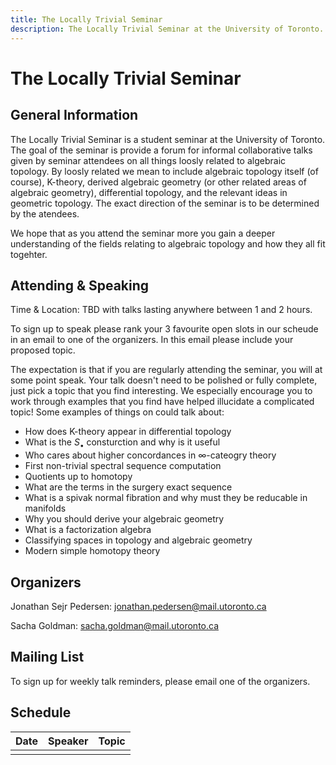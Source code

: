 ```yaml
---
title: The Locally Trivial Seminar
description: The Locally Trivial Seminar at the University of Toronto.
---
```


# The Locally Trivial Seminar #

## General Information ##

The Locally Trivial Seminar is a student seminar at the University of Toronto. The goal of the seminar is provide a forum for informal collaborative talks given by seminar attendees on all things loosly related to algebraic topology. By loosly related we mean to include algebraic topology itself (of course), K-theory, derived algebraic geometry (or other related areas of algebraic geometry), differential topology, and the relevant ideas in geometric topology. The exact direction of the seminar is to be determined by the atendees.

We hope that as you attend the seminar more you gain a deeper understanding of the fields relating to algebraic topology and how they all fit togehter.

## Attending & Speaking ##

Time & Location: TBD with talks lasting anywhere between 1 and 2 hours.

To sign up to speak please rank your 3 favourite open slots in our scheude in an email to one of the organizers. In this email please include your proposed topic.

The expectation is that if you are regularly attending the seminar, you will at some point speak. Your talk doesn't need to be polished or fully complete, just pick a topic that you find interesting. We especially encourage you to work through examples that you find have helped illucidate a complicated topic! Some examples of things on could talk about:
- How does K-theory appear in differential topology
- What is the $S_\bullet$ consturction and why is it useful
- Who cares about higher concordances in $\infty$-cateogry theory
- First non-trivial spectral sequence computation
- Quotients up to homotopy
- What are the terms in the surgery exact sequence
- What is a spivak normal fibration and why must they be reducable in manifolds
- Why you should derive your algebraic geometry
- What is a factorization algebra
- Classifying spaces in topology and algebraic geometry
- Modern simple homotopy theory

## Organizers ##

Jonathan Sejr Pedersen: [jonathan.pedersen@mail.utoronto.ca](mailto:jonathan.pedersen@mail.utoronto.ca)

Sacha Goldman: [sacha.goldman@mail.utoronto.ca](mailto:sacha.goldman@mail.utoronto.ca)

## Mailing List ##

To sign up for weekly talk reminders, please email one of the organizers.

## Schedule ##

| Date | Speaker | Topic |
| - | - | - |
| | |
